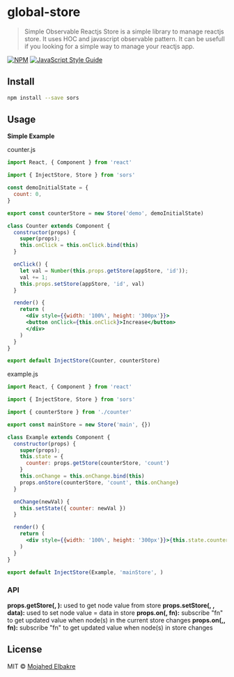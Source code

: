 # global-store

> Simple Observable Reactjs Store is a simple library to manage reactjs store. It uses HOC and javascript observable pattern. It can be usefull if you looking for a simple way to manage your reactjs app.

[![NPM](https://img.shields.io/npm/v/global-store.svg)](https://www.npmjs.com/package/global-store) [![JavaScript Style Guide](https://img.shields.io/badge/code_style-standard-brightgreen.svg)](https://standardjs.com)

## Install

```bash
npm install --save sors
```

## Usage
**Simple Example**

counter.js
```jsx
import React, { Component } from 'react'

import { InjectStore, Store } from 'sors'

const demoInitialState = {
  count: 0,
}

export const counterStore = new Store('demo', demoInitialState)

class Counter extends Component {
  constructor(props) {
    super(props);
    this.onClick = this.onClick.bind(this)
  }

  onClick() {
    let val = Number(this.props.getStore(appStore, 'id'));
    val += 1;
    this.props.setStore(appStore, 'id', val)
  }

  render() {
    return (
      <div style={{width: '100%', height: '300px'}}>
      <button onClick={this.onClick}>Increase</button>
      </div>
    )
  }
}

export default InjectStore(Counter, counterStore)
```

example.js
```jsx
import React, { Component } from 'react'

import { InjectStore, Store } from 'sors'

import { counterStore } from './counter'

export const mainStore = new Store('main', {})

class Example extends Component {
  constructor(props) {
    super(props);
    this.state = {
      counter: props.getStore(counterStore, 'count')
    }
    this.onChange = this.onChange.bind(this)
    props.onStore(counterStore, 'count', this.onChange)
  }

  onChange(newVal) {
    this.setState({ counter: newVal })
  }

  render() {
    return (
      <div style={{width: '100%', height: '300px'}}>{this.state.counter}</div>
    )
  }
}

export default InjectStore(Example, 'mainStore', )
```

### API
**props.getStore(<store>, <node>):** used to get node value from store
**props.setStore(<store>, <node>, data):** used to set node value = data in store
**props.on(<node>, fn):** subscribe "fn" to get updated value when node(s) in the current store changes
**props.on(<store>,<node>, fn):** subscribe "fn" to get updated value when node(s) in store changes

## License

MIT © [Mojahed Elbakre](https://github.com/mmmmoj)
